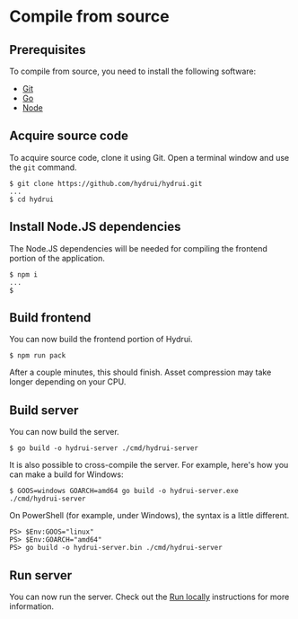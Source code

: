 # Compile from source

## Prerequisites

To compile from source, you need to install the following software:

- [Git](https://git-scm.com)
- [Go](https://go.dev)
- [Node](https://nodejs.org)

## Acquire source code

To acquire source code, clone it using Git. Open a terminal window and use the `git` command.

```console
$ git clone https://github.com/hydrui/hydrui.git
...
$ cd hydrui
```

## Install Node.JS dependencies

The Node.JS dependencies will be needed for compiling the frontend portion of the application.

```console
$ npm i
...
$
```

## Build frontend

You can now build the frontend portion of Hydrui.

```console
$ npm run pack
```

After a couple minutes, this should finish. Asset compression may take longer depending on your CPU.

## Build server

You can now build the server.

```console
$ go build -o hydrui-server ./cmd/hydrui-server
```

It is also possible to cross-compile the server. For example, here's how you can make a build for Windows:

```console
$ GOOS=windows GOARCH=amd64 go build -o hydrui-server.exe ./cmd/hydrui-server
```

On PowerShell (for example, under Windows), the syntax is a little different.

```console
PS> $Env:GOOS="linux"
PS> $Env:GOARCH="amd64"
PS> go build -o hydrui-server.bin ./cmd/hydrui-server
```

## Run server

You can now run the server. Check out the [Run locally](../run-locally) instructions for more information.
